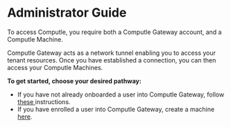 # Administrator Guide

To access Computle, you require both a Computle Gateway account, and a Computle Machine.

Computle Gateway acts as a network tunnel enabling you to access your tenant resources. Once you have established a connection, you can then access your Computle Machines.&#x20;

**To get started, choose your desired pathway:**

* If you have not already onboarded a user into Computle Gateway, follow [these ](../administration/user-onboarding/administrator/gateway-deployment.md)instructions.&#x20;
* If you have enrolled a user into Computle Gateway, create a machine [here](../administration/user-onboarding/administrator/machine-deployment.md).&#x20;

